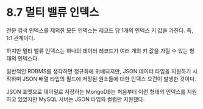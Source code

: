 # 8.7 멀티 밸류 인덱스

전문 검색 인덱스를 제외한 모든 인덱스는 레코드 당 1개의 인덱스 키 값을 가진다. 즉, 1:1 관계이다.

하지만 멀티 밸류 인덱스는 하나의 데이터 레코드가 여러 개의 키 값을 가질 수 있는 형태의 인덱스다.

일반적인 RDBMS를 생각하면 정규화에 위배되지만, JSON 데이터 타입을 지원하기 시작하며 JSON 배열 타입의 필드에 저장된 원소들에 대한 인덱스 요건이 발생한 것이다.

JSON 포맷으로 데이털르 저장하는 MongoDB는 처음부터 이런 형태의 인덱스를 지원하고 있었지만 MySQL 서버는 JSON 타입의 컬럼만 지원했다.

